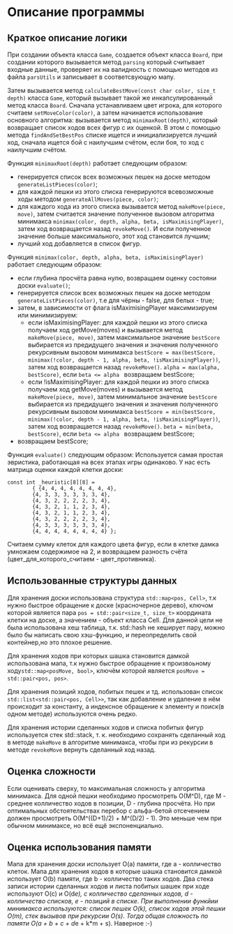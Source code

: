 # Описание программы

## Краткое описание логики

При создании объекта класса `Game`, создается объект класса `Board`, при создании которого вызывается метод `parsing` который считывает входные 
данные, проверяет их на валидность с помощью методов из файла `parsUtils` и записывает в соответсвующую мапу.

Затем вызывается метод `calculateBestMove(const char color, size_t depth)` класса `Game`, который вызывает такой же инкапсулированный метод класса `Board`. 
Сначала устанавливаем цвет игрока, для которого считаем `setMoveColor(color)`, а затем начинается использование основного алгоритма:
вызывается метод `minimaxRoot(depth)`, который возвращает список ходов всех фигур с их оценкой. В этом с помощью метода `findAndSetBestPos`
списке ищется и инициализируется лучший ход, сначала ищется бой с наилучшим счётом, если боя, то ход с наилучшим счётом.

Функция `minimaxRoot(depth)` работает следующим образом:
+ генерируется список всех возможных пешек на доске методом `generateListPieces(color)`;
+ для каждой пешки из этого списка генерируются всевозможные ходы методом `generateAllMoves(piece, color)`;
+ для каждого хода из этого списка вызывается метод `makeMove(piece, move)`, затем считается значение полученное 
вызовом алгоритма минимакса `minimax(color, depth, alpha, beta, isMaximisingPlayer)`, затем ход возвращается назад `revokeMove()`.
И если полученное значение больше максимального, этот ход становится лучшим;
+ лучший ход добавляется в список фигур.

Функция `minimax(color, depth, alpha, beta, isMaximisingPlayer)` работает следующим образом:
+ если глубина просчёта равна нулю, возвращаем оценку состояни доски `evaluate()`;
+ генерируется список всех возможных пешек на доске методом `generateListPieces(color)`, т.е для чёрны - false, для белых - true;
+ затем, в зависимости от флага isMaximisingPlayer максимизируем или минимизируем:
	* если isMaximisingPlayer: для каждой пешки из этого списка получаем ход getMove(moves) и вызывается метод `makeMove(piece, move)`, 
	  затем максимальное значение `bestScore` выбирается из предидущего значения и значения полученного рекурсивным вызовом минимакса 
	  `bestScore = max(bestScore, minimax(!color, depth - 1, alpha, beta, !isMaximisingPlayer))`, затем ход возвращается назад `revokeMove()`.
	  `alpha = max(alpha, bestScore)`, если `beta <= alpha ` возвращаем bestScore;
	* если !isMaximisingPlayer: для каждой пешки из этого списка получаем ход getMove(moves) и вызывается метод `makeMove(piece, move)`, 
	  затем минимальное значение `bestScore` выбирается из предидущего значения и значения полученного рекурсивным вызовом минимакса 
	  `bestScore = min(bestScore, minimax(!color, depth - 1, alpha, beta, !isMaximisingPlayer))`, затем ход возвращается назад `revokeMove()`.
	  `beta = min(beta, bestScore)`, если `beta <= alpha ` возвращаем bestScore;
+ возвращаем bestScore;

Функция `evaluate()` следующим образом:
Используется самая простая эвристика, работающая на всех этапах игры одинаково. У нас есть матрица оценки каждой клетки доски:
```
const int _heuristic[8][8] =
        { {4, 4, 4, 4, 4, 4, 4, 4},
        {4, 3, 3, 3, 3, 3, 3, 4},
        {4, 3, 2, 2, 2, 2, 3, 4},
        {4, 3, 2, 1, 1, 2, 3, 4},
        {4, 3, 2, 1, 1, 2, 3, 4},
        {4, 3, 2, 2, 2, 2, 3, 4},
        {4, 3, 3, 3, 3, 3, 3, 4},
        {4, 4, 4, 4, 4, 4, 4, 4} };
```
Считаем сумму клеток для каждого цвета фигур, если в клетке дамка умножаем содержимое на 2, и возвращаем разность счёта (цвет_для_которого_считаем - цвет_противника).

## Использованные структуры данных

Для хранения доски использована структура `std::map<pos, Cell>`, т.к нужно быстрое обращение к доске (красночерное дерево), ключом которой является пара `pos = std::pair<size_t, size_t>` координата 
клетки на доске, а значением - объект класса Cell. Для данной цели не была использована хеш таблица, т.к. std::hash не хеширует пару, можно было бы написать свою хэш-функцию, 
и переопределить свой контейнер,но это плохое решение. 

Для хранения ходов при которых шашка становится дамкой использована мапа, т.к нужно быстрое обращение к произвоьному ходу`std::map<posMove, bool>`, ключём которой 
является `posMove = std::pair<pos, pos>`.

Для хранения позиций ходов, побитых пешек и тд. использован список `std::list<std::pair<pos, Cell>>`, так как добавление и удаление в нём происходит за константу, а индексное 
обращение к элементу и поиск(в одном методе) используются очень редко.

Для хранения истории сделанных ходов и списка побитых фигур используется стек std::stack, т. к. необходимо сохранять сделанный ход в методе `makeMove` в алгоритме 
минимакса, чтобы при из рекурсии в методе `revokeMove` вернуть сделанный ход назад.

## Оценка сложности 

Если оценивать сверху, то максимальная сложность у алгоритма минимакса. Для одной пешки необходимо просмотреть O(M^D), где M - среднее колличество ходов
в позиции, D - глубина просчёта. Но при оптимальных обстоятельствах перебор с альфа-бетой отсечением должен просмотреть O(M^((D+1)/2) + M^(D/2) - 1). Это
меньше чем при обычном минимаксе, но всё ещё экспоненциально.

## Оценка использования памяти

Мапа для хранения доски использует O(a) памяти, где a - колличество клеток. 
Мапа для хранения ходов в которые шашка становится дамкой использует O(b) памяти, где b - колличество таких ходов. 
Два стека записи истории сделанных ходов и листа побитых шашек при ходе используют O(c) и O(d*e), с колличество сделанных ходов, d - колличество списков, e - позиций в списке.
При выполнении функйии минимакса используются: список пешек O(k), список ходов этой пешки O(m), стек вызывов при рекурсии O(s).
Тогда общая сложность по памяти O(a + b + c + d*e + k*m + s). Наверное :-)
